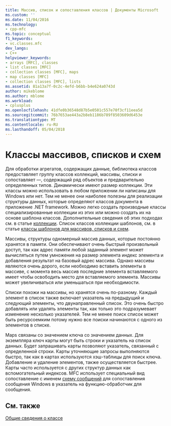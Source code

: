 ```yaml
---
title: Массив, список и сопоставления классов | Документы Microsoft
ms.custom: ''
ms.date: 11/04/2016
ms.technology:
- cpp-mfc
ms.topic: conceptual
f1_keywords:
- vc.classes.mfc
dev_langs:
- C++
helpviewer_keywords:
- arrays [MFC], classes
- list classes [MFC]
- collection classes [MFC], maps
- map classes [MFC]
- collection classes [MFC], lists
ms.assetid: 81a13a7f-0c2c-4efd-b6bb-b4e624a0743d
author: mikeblome
ms.author: mblome
ms.workload:
- cplusplus
ms.openlocfilehash: 41dfe0b36548d87b5e0501c557e70f3cf11eea5d
ms.sourcegitcommit: 76b7653ae443a2b8eb1186b789f8503609d6453e
ms.translationtype: MT
ms.contentlocale: ru-RU
ms.lasthandoff: 05/04/2018
---
```

# <a name="array-list-and-map-classes"></a>Классы массивов, списков и схем
Для обработки агрегатов, содержащих данные, библиотека классов предоставляет группу классов коллекций, массивы, списки и сопоставляет —, содержащий ряд объектов и предварительно определенных типов. Динамически имеют размер коллекции. Эти классы можно использовать в любом приложении ли написаны для Windows или нет. Тем не менее они наиболее полезны для реализации структуры данных, которые определяют классов документа в приложение .NET framework. Можно легко создать производные классы специализированные коллекции из этих или можно создать их на основе шаблона классов. Дополнительные сведения об этих подходах см. в статье [коллекции](../mfc/collections.md). Список классов коллекции шаблонов, см. в статье [классы шаблонов для массивов, списков и схем](../mfc/template-classes-for-arrays-lists-and-maps.md).  
  
 Массивы, структуры одномерный массив данных, которые постоянно хранятся в памяти. Они обеспечивают очень быстрый произвольный доступ, так как адрес памяти любой заданный элемент может вычисляться путем умножения на размер элемента индекс элемента и добавления результат на базовый адрес массива. Однако массивы являются очень дорого, если необходимо вставить элементы в массиве, с момента весь массив последние элемента вставляемого имеет чтобы освободить место для вставляемого элемента. Массивы может увеличиваться или уменьшаться при необходимости.  
  
 Списки похожи на массивы, но хранятся очень по-разному. Каждый элемент в список также включает указатель на предыдущий и следующий элементы, что двунаправленный список. Это очень быстро добавлять или удалять элементы так, как только это подразумевает изменение несколько указателей. Тем не менее поиск список может быть ресурсоемким потому нужно все поиски начинаются с одного из элементов в списке.  
  
 Maps связаны со значением ключа со значением данных. Для экземпляра ключ карты могут быть строки и указатель на список данных. Будет запрашивать карты позволяют указатель, связанный с определенной строки. Карты уточняющие запросы выполняются быстро, так как в картах используются хэш-таблицы для поиск ключа. Добавление и удаление элементов, также осуществляется быстрее. Карты часто используется с других структур данных как вспомогательный индексов. MFC использует специальный вид сопоставление с именем [схему сообщений](../mfc/mapping-messages.md) для сопоставления сообщения Windows в указатель на функцию-обработчик для сообщения.  
  
## <a name="see-also"></a>См. также  
 [Общие сведения о классе](../mfc/class-library-overview.md)


